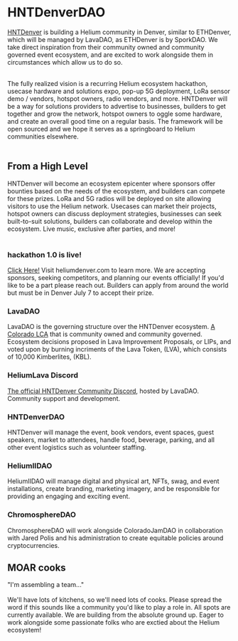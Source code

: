 # HNTDenverDAO

<a href="https://heliumdenver.com" target="_blank">HNTDenver</a> is building a Helium community in Denver, similar to ETHDenver, which will be managed by LavaDAO, as ETHDenver is by SporkDAO. We take direct inspiration from their community owned and community governed event ecosystem, and are excited to work alongside them in circumstances which allow us to do so.<br><br>

The fully realized vision is a recurring Helium ecosystem hackathon, usecase hardware and solutions expo, pop-up 5G deployment, LoRa sensor demo / vendors, hotspot owners, radio vendors, and more. HNTDenver will be a way for solutions providers to advertise to businesses, builders to get together and grow the network, hotspot owners to oggle some hardware, and create an overall good time on a regular basis. The framework will be open sourced and we hope it serves as a springboard to Helium communities elsewhere.<br><br>

## From a High Level

HNTDenver will become an ecosystem epicenter where sponsors offer bounties based on the needs of the ecosystem, and builders can compete for these prizes. LoRa and 5G radios will be deployed on site allowing visitors to use the Helium network. Usecases can market their projects, hotspot owners can discuss deployment strategies, businesses can seek built-to-suit solutions, builders can collaborate and develop within the ecosystem. Live music, exclusive after parties, and more!<br><br>

### hackathon 1.0 is live!

<a href="https://ilovespectra.github.io/hackathon.html" target="_blank">Click Here!</a>
Visit heliumdenver.com to learn more. We are accepting sponsors, seeking competitors, and planning our events officially! If you'd like to be a part please reach out. Builders can apply from around the world but must be in Denver July 7 to accept their prize. 

### LavaDAO

LavaDAO is the governing structure over the HNTDenver ecosystem. <a href="https://www.sos.state.co.us/biz/BusinessEntityDetail.do?quitButtonDestination=BusinessEntityResults&nameTyp=ENT&masterFileId=20221323079&entityId2=20221323079&fileId=20221323079&srchTyp=ENTITY" target="_blank">A Colorado LCA</a> that is community owned and community governed. Ecosystem decisions proposed in Lava Improvement Proposals, or LIPs, and voted upon by burning incriments of the Lava Token, (LVA), which consists of 10,000 Kimberlites, (KBL). 

### HeliumLava Discord

<a href="https://discord.gg/BbQTtakv" target="_blank">The official HNTDenver Community Discord</a>, hosted by LavaDAO. Community support and development.

### HNTDenverDAO 

HNTDenver will manage the event, book vendors, event spaces, guest speakers, market to attendees, handle food, beverage, parking, and all other event logistics such as volunteer staffing.

### HeliumIIDAO

HeliumIIDAO will manage digital and physical art, NFTs, swag, and event installations, create branding, marketing imagery, and be responsible for providing an engaging and exciting event.

### ChromosphereDAO

ChromosphereDAO will work alongside ColoradoJamDAO in collaboration with Jared Polis and his administration to create equitable policies around cryptocurrencies.

## MOAR cooks

"I'm assembling a team..."<br><br>We'll have lots of kitchens, so we'll need lots of cooks. Please spread the word if this sounds like a community you'd like to play a role in. All spots are currently available. We are building from the absolute ground up. Eager to work alongside some passionate folks who are exctied about the Helium ecosystem!

